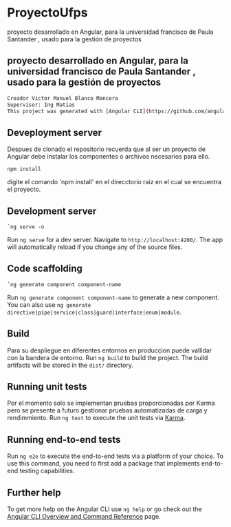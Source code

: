 # ProyectoUfps

proyecto desarrollado en Angular, para la universidad francisco de Paula Santander , usado para la gestión de proyectos 
## proyecto desarrollado en Angular, para la universidad francisco de Paula Santander , usado para la gestión de proyectos 

```bash
Creador Victor Manuel Blanco Mancera
Supervisor: Ing Matias
This project was generated with [Angular CLI](https://github.com/angular/angular-cli) version 12.0.5.
```

## Deveployment server

Despues de clonado el repositorio recuerda que al ser un proyecto de Angular debe instalar los componentes o archivos necesarios para ello.

```angular
npm install
```

digite el comando 'npm install' en el direcctorio raiz en el cual se encuentra el proyecto.

## Development server

```angular
`ng serve -o
```

Run `ng serve` for a dev server. Navigate to `http://localhost:4200/`. The app will automatically reload if you change any of the source files.

## Code scaffolding

```angular
`ng generate component component-name 
```

Run `ng generate component component-name` to generate a new component. You can also use `ng generate directive|pipe|service|class|guard|interface|enum|module`.

## Build
Para su despliegue en diferentes entornos en produccion puede vallidar con la bandera de entorno.
Run `ng build` to build the project. The build artifacts will be stored in the `dist/` directory.

## Running unit tests
Por el momento solo se implementan pruebas proporcionadas por Karma pero se presente a futuro gestionar pruebas automatizadas de carga y rendimmiento.
Run `ng test` to execute the unit tests via [Karma](https://karma-runner.github.io).

## Running end-to-end tests

Run `ng e2e` to execute the end-to-end tests via a platform of your choice. To use this command, you need to first add a package that implements end-to-end testing capabilities.

## Further help

To get more help on the Angular CLI use `ng help` or go check out the [Angular CLI Overview and Command Reference](https://angular.io/cli) page.
